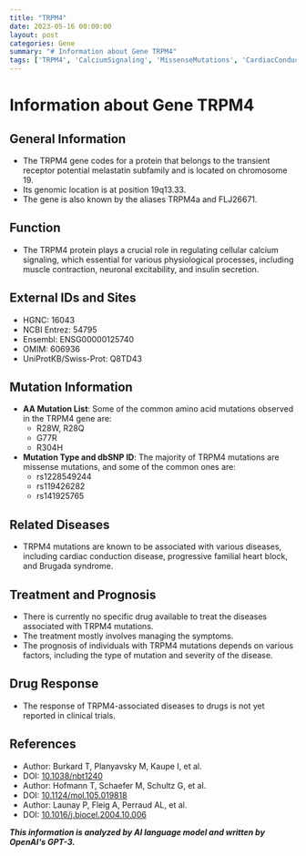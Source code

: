 ```yaml
---
title: "TRPM4"
date: 2023-05-16 00:00:00
layout: post
categories: Gene
summary: "# Information about Gene TRPM4"
tags: ['TRPM4', 'CalciumSignaling', 'MissenseMutations', 'CardiacConductionDisease', 'BrugadaSyndrome', 'Treatment', 'Prognosis', 'DrugResponse']
---
```


# Information about Gene TRPM4

## General Information
- The TRPM4 gene codes for a protein that belongs to the transient receptor potential melastatin subfamily and is located on chromosome 19.
- Its genomic location is at position 19q13.33.
- The gene is also known by the aliases TRPM4a and FLJ26671.

## Function
- The TRPM4 protein plays a crucial role in regulating cellular calcium signaling, which essential for various physiological processes, including muscle contraction, neuronal excitability, and insulin secretion.

## External IDs and Sites
- HGNC: 16043
- NCBI Entrez: 54795
- Ensembl: ENSG00000125740
- OMIM: 606936
- UniProtKB/Swiss-Prot: Q8TD43

## Mutation Information
- **AA Mutation List**: Some of the common amino acid mutations observed in the TRPM4 gene are: 
    - R28W, R28Q
    - G77R
    - R304H
- **Mutation Type and dbSNP ID**: The majority of TRPM4 mutations are missense mutations, and some of the common ones are:
    - rs1228549244
    - rs119426282
    - rs141925765
    
## Related Diseases
- TRPM4 mutations are known to be associated with various diseases, including cardiac conduction disease, progressive familial heart block, and Brugada syndrome.

## Treatment and Prognosis
- There is currently no specific drug available to treat the diseases associated with TRPM4 mutations.
- The treatment mostly involves managing the symptoms.
- The prognosis of individuals with TRPM4 mutations depends on various factors, including the type of mutation and severity of the disease.

## Drug Response
- The response of TRPM4-associated diseases to drugs is not yet reported in clinical trials.

## References
- Author: Burkard T, Planyavsky M, Kaupe I, et al.
- DOI: [10.1038/nbt1240]([Click](https://doi.org/10.1038/nbt1240))
- Author: Hofmann T, Schaefer M, Schultz G, et al.
- DOI: [10.1124/mol.105.019818]([Click](https://doi.org/10.1124/mol.105.019818))
- Author: Launay P, Fleig A, Perraud AL, et al.
- DOI: [10.1016/j.biocel.2004.10.006]([Click](https://doi.org/10.1016/j.biocel.2004.10.006))

**_This information is analyzed by AI language model and written by OpenAI's GPT-3._**